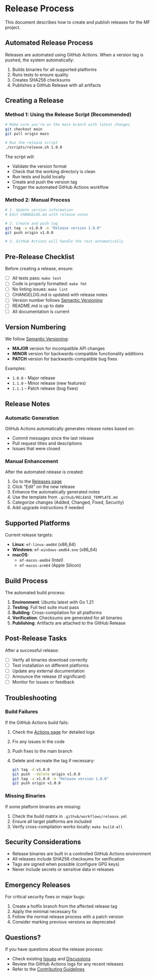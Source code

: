 # Release Process

This document describes how to create and publish releases for the MF project.

## Automated Release Process

Releases are automated using GitHub Actions. When a version tag is pushed, the system automatically:

1. Builds binaries for all supported platforms
2. Runs tests to ensure quality
3. Creates SHA256 checksums
4. Publishes a GitHub Release with all artifacts

## Creating a Release

### Method 1: Using the Release Script (Recommended)

```bash
# Make sure you're on the main branch with latest changes
git checkout main
git pull origin main

# Run the release script
./scripts/release.sh 1.0.0
```

The script will:

- Validate the version format
- Check that the working directory is clean
- Run tests and build locally
- Create and push the version tag
- Trigger the automated GitHub Actions workflow

### Method 2: Manual Process

```bash
# 1. Update version information
# Edit CHANGELOG.md with release notes

# 2. Create and push tag
git tag -a v1.0.0 -m "Release version 1.0.0"
git push origin v1.0.0

# 3. GitHub Actions will handle the rest automatically
```

## Pre-Release Checklist

Before creating a release, ensure:

- [ ] All tests pass: `make test`
- [ ] Code is properly formatted: `make fmt`
- [ ] No linting issues: `make lint`
- [ ] CHANGELOG.md is updated with release notes
- [ ] Version number follows [Semantic Versioning](https://semver.org/)
- [ ] README.md is up to date
- [ ] All documentation is current

## Version Numbering

We follow [Semantic Versioning](https://semver.org/):

- **MAJOR** version for incompatible API changes
- **MINOR** version for backwards-compatible functionality additions
- **PATCH** version for backwards-compatible bug fixes

Examples:

- `1.0.0` - Major release
- `1.1.0` - Minor release (new features)
- `1.1.1` - Patch release (bug fixes)

## Release Notes

### Automatic Generation

GitHub Actions automatically generates release notes based on:

- Commit messages since the last release
- Pull request titles and descriptions
- Issues that were closed

### Manual Enhancement

After the automated release is created:

1. Go to the [Releases page](../../releases)
2. Click "Edit" on the new release
3. Enhance the automatically generated notes
4. Use the template from `.github/RELEASE_TEMPLATE.md`
5. Categorize changes (Added, Changed, Fixed, Security)
6. Add upgrade instructions if needed

## Supported Platforms

Current release targets:

- **Linux**: `mf-linux-amd64` (x86_64)
- **Windows**: `mf-windows-amd64.exe` (x86_64)
- **macOS**:
  - `mf-macos-amd64` (Intel)
  - `mf-macos-arm64` (Apple Silicon)

## Build Process

The automated build process:

1. **Environment**: Ubuntu latest with Go 1.21
2. **Testing**: Full test suite must pass
3. **Building**: Cross-compilation for all platforms
4. **Verification**: Checksums are generated for all binaries
5. **Publishing**: Artifacts are attached to the GitHub Release

## Post-Release Tasks

After a successful release:

- [ ] Verify all binaries download correctly
- [ ] Test installation on different platforms
- [ ] Update any external documentation
- [ ] Announce the release (if significant)
- [ ] Monitor for issues or feedback

## Troubleshooting

### Build Failures

If the GitHub Actions build fails:

1. Check the [Actions page](../../actions) for detailed logs
2. Fix any issues in the code
3. Push fixes to the main branch
4. Delete and recreate the tag if necessary:

   ```bash
   git tag -d v1.0.0
   git push --delete origin v1.0.0
   git tag -a v1.0.0 -m "Release version 1.0.0"
   git push origin v1.0.0
   ```

### Missing Binaries

If some platform binaries are missing:

1. Check the build matrix in `.github/workflows/release.yml`
2. Ensure all target platforms are included
3. Verify cross-compilation works locally: `make build-all`

## Security Considerations

- Release binaries are built in a controlled GitHub Actions environment
- All releases include SHA256 checksums for verification
- Tags are signed when possible (configure GPG keys)
- Never include secrets or sensitive data in releases

## Emergency Releases

For critical security fixes or major bugs:

1. Create a hotfix branch from the affected release tag
2. Apply the minimal necessary fix
3. Follow the normal release process with a patch version
4. Consider marking previous versions as deprecated

## Questions?

If you have questions about the release process:

- Check existing [Issues](../../issues) and [Discussions](../../discussions)
- Review the GitHub Actions logs for any recent releases
- Refer to the [Contributing Guidelines](CONTRIBUTING.md)
